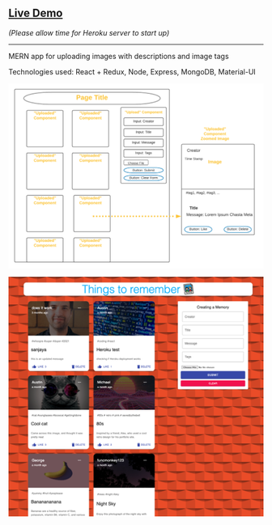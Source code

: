 ## [Live Demo](https://memories-austin.netlify.app/)
<em>(Please allow time for Heroku server to start up)</em>

---

MERN app for uploading images with descriptions and image tags

Technologies used: React + Redux, Node, Express, MongoDB, Material-UI

![](src/images/wireframe.png)

![](src/images/screenshot.png)



